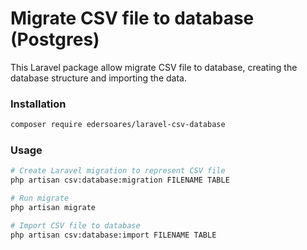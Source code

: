 # Migrate CSV file to database (Postgres)

This Laravel package allow migrate CSV file to database, creating the database structure and importing the data.

### Installation

```bash 
composer require edersoares/laravel-csv-database
```

### Usage

```bash
# Create Laravel migration to represent CSV file
php artisan csv:database:migration FILENAME TABLE

# Run migrate
php artisan migrate

# Import CSV file to database 
php artisan csv:database:import FILENAME TABLE
```
